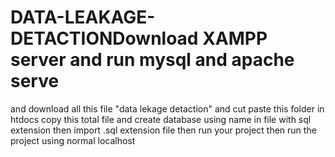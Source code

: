 # DATA-LEAKAGE-DETACTIONDownload XAMPP server and run mysql and apache serve
and download all this file "data lekage detaction" and cut paste this folder
in htdocs copy this total file and create database using name in file with sql extension
then import .sql extension file then run your project 
then run the project using normal localhost
